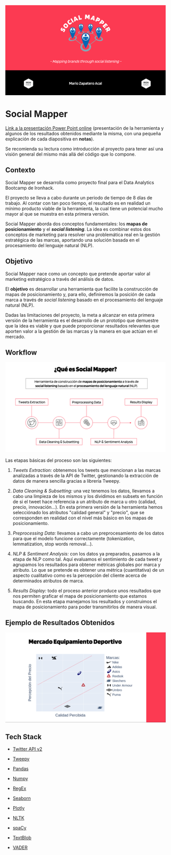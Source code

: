 <img src= "images/cover.png">


# Social Mapper

[Link a la presentación Power Point online](https://1drv.ms/p/s!AotMQ8QrJclkg6lnUITa_US68WW9HQ?e=5hc0Lm) (presentación de la herramienta y algunos de los resultados obtenidos mediante la misma, con una pequeña explicación de cada diapositiva en **notas**).

Se recomienda su lectura como introducción al proyecto para tener así una visión general del mismo más allá del código que lo compone.

## Contexto

Social Mapper se desarrolla como proyecto final para el Data Analytics Bootcamp de Ironhack.

El proyecto se lleva a cabo durante un periodo de tiempo de 8 días de trabajo. Al contar con tan poco tiempo, el resultado es en realidad un mínimo producto viable de la herramienta, la cual tiene un potencial mucho mayor al que se muestra en esta primera versión.

Social Mapper aborda dos conceptos fundamentales: los **mapas de posicionamiento** y el ***social listening***. La idea es combinar estos dos conceptos de marketing para resolver una problemática real en la gestión estratégica de las marcas, aportando una solución basada en el procesamiento del lenguaje natural (NLP).


## Objetivo

Social Mapper nace como un concepto que pretende aportar valor al marketing estratégico a través del análisis de datos.

El **objetivo** es desarrollar una herramienta que facilite la construcción de mapas de posicionamiento y, para ello, definiremos la posición de cada marca a través de​ *social listening* basado en el procesamiento del lenguaje natural (NLP).

Dadas las limitaciones del proyecto, la meta a alcanzar en esta primera versión de la herramienta es el desarrollo de un prototipo que demuestre que la idea es viable y que puede proporcionar resultados relevantes que aporten valor a la gestión de las marcas y la manera en que actúan en el mercado.


## Workflow

<img src= "images/process.png">

Las etapas básicas del proceso son las siguientes:​


1. *Tweets Extraction:* obtenemos los tweets que mencionan a las marcas analizadas a través de la API de Twitter, gestionando la extracción de datos de manera sencilla gracias a librería Tweepy.​



2. *Data Cleaning & Subsetting:* una vez tenemos los datos, llevamos a cabo una limpieza de los mismos y los dividimos en subsets en función de si el tweet hace referencia a un atributo de marca u otro (calidad, precio, innovación...). En esta primera versión de la herramienta hemos selecciónado los atributos "calidad general" y "precio", que se corresponden en realidad con el nivel más básico en los mapas de posicionamiento.​


3. *Preprocessing Data:* llevamos a cabo un preprocesamiento de los datos para que el modelo funcione correctamente (tokenization, lemmatization, stop words removal...).​


4. *NLP & Sentiment Analysis:* con los datos ya preparados, pasamos a la etapa de NLP como tal. Aquí evaluamos el sentimiento de cada tweet y agrupamos los resultados para obtener métricas globales por marca y atributo. Lo que se pretende es obtener una métrica (cuantitativa) de un aspecto cualitativo como es la percepción del cliente acerca de determinados atributos de marca.​


5. *Results Display:* todo el proceso anterior produce unos resultados que nos permiten graficar el mapa de posicionamiento que estamos buscando. En esta etapa manejamos los resultados y construimos el mapa de posicionamiento para poder transmitirlos de manera visual.​


## Ejemplo de Resultados Obtenidos

<img src= "images/map_example.png">


## Tech Stack

- [Twitter API v2](https://developer.twitter.com/en/docs/twitter-api)

- [Tweepy](https://www.tweepy.org/)
- [Pandas](https://pandas.pydata.org/)
- [Numpy](https://numpy.org/)
- [RegEx](https://docs.python.org/3/library/re.html)
- [Seaborn](https://seaborn.pydata.org/#)
- [Plotly](https://plotly.com/python/)
- [NLTK](https://www.nltk.org/)
- [spaCy](https://spacy.io/)
- [TextBlob](https://textblob.readthedocs.io/en/dev/#)
- [VADER](https://pypi.org/project/vaderSentiment/)




